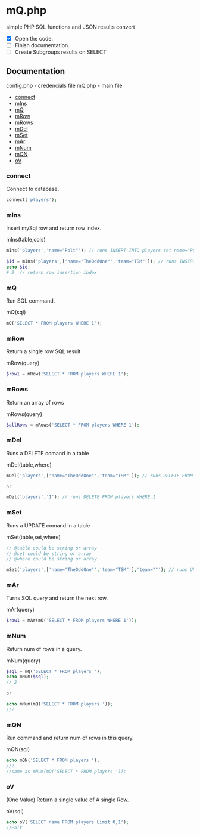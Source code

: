 # mQ.php

simple PHP SQL functions
and JSON results convert 

- [x] Open the code.
- [ ] Finish documentation.
- [ ] Create Subgroups results on SELECT

## Documentation

config.php - credencials file
mQ.php - main file

- [connect](#connect)
- [mIns](#mins)
- [mQ](#mq)
- [mRow](#mrow)
- [mRows](#mrows)
- [mDel](#mdel)
- [mSet](#mset)
- [mAr](#mar)
- [mNum](#mnum)
- [mQN](#mqn)
- [oV](#ov)

### connect

Connect to database.

```php
connect('players');
```

### mIns

Insert mySql row and return row index. 

mIns(table,cols)

```php
mIns('players','name="Polt"'); // runs INSERT INTO players set name="Polt"

$id = mIns('players',['name="TheOddOne"','team="TSM"']); // runs INSERT INTO players set name="TheOddOne", team="TSM"
echo $id;
# 2  // return row insertion index
```

### mQ

Run SQL command. 

mQ(sql)

```php
mQ('SELECT * FROM players WHERE 1');
``` 

### mRow

Return a single row SQL result 

mRow(query)


```php
$row1 = mRow('SELECT * FROM players WHERE 1');
``` 

### mRows

Return an array of rows

mRows(query)


```php
$allRows = mRows('SELECT * FROM players WHERE 1');
```

### mDel

Runs a DELETE comand in a table


mDel(table,where)


```php
mDel('players',['name="TheOddOne"','team="TSM"']); // runs DELETE FROM players WHERE name="TheOddOne" and team="TSM"

or 

mDel('players','1'); // runs DELETE FROM players WHERE 1
```

### mSet

Runs a UPDATE comand in a table

mSet(table,set,where)


```php
// @table could be string or array
// @set could be string or array
// @where could be string or array

mSet('players',['name="TheOddOne"','team="TSM"'],'team=""'); // runs UPDATE players set name="TheOddOne", team="TSM" WHERE team=""
```

### mAr

Turns SQL query and return the next row. 

mAr(query)


```php
$row1 = mAr(mQ('SELECT * FROM players WHERE 1'));
``` 

### mNum

Return num of rows in a query. 

mNum(query)

```php
$sql = mQ('SELECT * FROM players ');
echo mNum($sql);
// 2

or 

echo mNum(mQ('SELECT * FROM players '));
//2
```

### mQN

Run command and return num of rows in this query.

mQN(sql)

```php
echo mQN('SELECT * FROM players ');
//2
//same as mNum(mQ('SELECT * FROM players '));
```


### oV
(One Value)
Return a single value of A single Row.

oV(sql)

```php
echo oV('SELECT name FROM players Limit 0,1');
//Polt
```